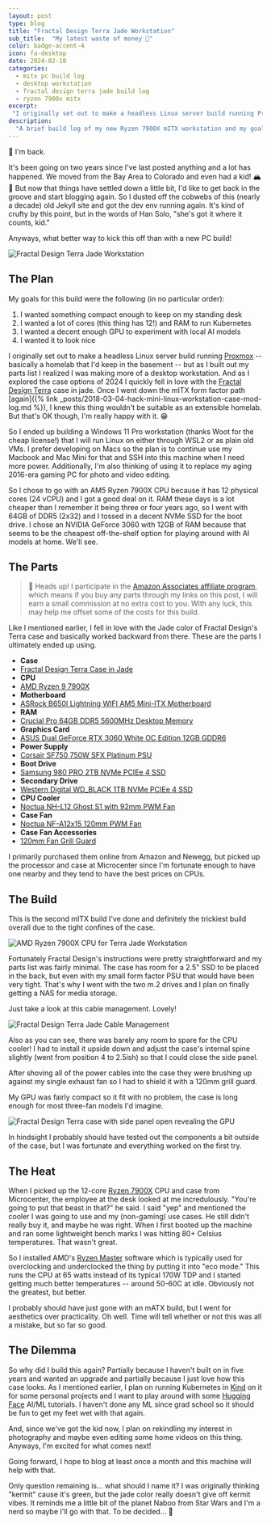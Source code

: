 ```yaml
---
layout: post
type: blog
title: "Fractal Design Terra Jade Workstation"
sub_title:  "My latest waste of money 🌝"
color: badge-accent-4
icon: fa-desktop
date: 2024-02-10
categories:
  - mitx pc build log
  - desktop workstation
  - fractal design terra jade build log
  - ryzen 7900x mitx
excerpt:
 "I originally set out to make a headless Linux server build running Proxmox -- basically a homelab that I'd keep in the basement -- but as I built out my parts list I realized I was making more of a desktop workstation. And as I explored the case options of 2024 I quickly fell in love with the Fractal Design Terra case in jade. Once I went down the mITX form factor path, I knew this thing wouldn't be suitable as a homelab. But that's OK though, I'm really happy with it. 😁"
description:
  "A brief build log of my new Ryzen 7900X mITX workstation and my goals for it."
---
```


👋 I'm back.

It's been going on two years since I've last posted anything and a lot has happened. We moved from the Bay Area to Colorado and even had a kid! 🏔️👶 But now that things have settled down a little bit, I'd like to get back in the groove and start blogging again. So I dusted off the cobwebs of this (nearly a decade) old Jekyll site and got the dev env running again. It's kind of crufty by this point, but in the words of Han Solo, "she's got it where it counts, kid."

Anyways, what better way to kick this off than with a new PC build!

<div>
<img src="https://images.downey.io/blog/jade-workstation.jpg" alt="Fractal Design Terra Jade Workstation">
</div>

## The Plan

My goals for this build were the following (in no particular order):

1. I wanted something compact enough to keep on my standing desk
1. I wanted a lot of cores (this thing has 12!) and RAM to run Kubernetes
1. I wanted a decent enough GPU to experiment with local AI models
1. I wanted it to look nice

I originally set out to make a headless Linux server build running [Proxmox](https://www.proxmox.com/en/) -- basically a homelab that I'd keep in the basement -- but as I built out my parts list I realized I was making more of a desktop workstation. And as I explored the case options of 2024 I quickly fell in love with the [Fractal Design Terra](https://www.fractal-design.com/products/cases/terra/terra/terra-jade/) case in jade. Once I went down the mITX form factor path [again]({% link _posts/2018-03-04-hack-mini-linux-workstation-case-mod-log.md %}), I knew this thing wouldn't be suitable as an extensible homelab. But that's OK though, I'm really happy with it. 😁

So I ended up building a Windows 11 Pro workstation (thanks Woot for the cheap license!) that I will run Linux on either through WSL2 or as plain old VMs. I prefer developing on Macs so the plan is to continue use my Macbook and Mac Mini for that and SSH into this machine when I need more power. Additionally, I'm also thinking of using it to replace my aging 2016-era gaming PC for photo and video editing.

So I chose to go with an AM5 Ryzen 7900X CPU because it has 12 physical cores (24 vCPU) and I got a good deal on it. RAM these days is a lot cheaper than I remember it being three or four years ago, so I went with 64GB of DDR5 (2x32) and I tossed in a decent NVMe SSD for the boot drive. I chose an NVIDIA GeForce 3060 with 12GB of RAM because that seems to be the cheapest off-the-shelf option for playing around with AI models at home. We'll see.

## The Parts

> 📢 Heads up! I participate in the [Amazon Associates affiliate program](https://affiliate-program.amazon.com/home), which means if you buy any parts through my links on this post, I will earn a small commission at no extra cost to you. With any luck, this may help me offset some of the costs for this build.

Like I mentioned earlier, I fell in love with the Jade color of Fractal Design's Terra case and basically worked backward from there. These are the parts I ultimately ended up using.

<ul>
  <li><strong>Case</strong></li>
  <li><a href="https://amzn.to/48bBm5M">Fractal Design Terra Case in Jade</a></li>
  <li><strong>CPU</strong></li>
  <li><a href="https://amzn.to/48aRULa">AMD Ryzen 9 7900X</a></li>
  <li><strong>Motherboard</strong></li>
  <li><a href="https://amzn.to/48iIZXP">ASRock B650I Lightning WIFI AM5 Mini-ITX Motherboard</a></li>
  <li><strong>RAM</strong></li>
  <li><a href="https://amzn.to/49sTg4J">Crucial Pro 64GB DDR5 5600MHz Desktop Memory</a></li>
  <li><strong>Graphics Card</strong></li>
  <li><a href="https://amzn.to/3HSQIBt">ASUS Dual GeForce RTX 3060 White OC Edition 12GB GDDR6</a></li>
  <li><strong>Power Supply</strong></li>
  <li><a href="https://amzn.to/42zUVTT">Corsair SF750 750W SFX Platinum PSU</a></li>
  <li><strong>Boot Drive</strong></li>
  <li><a href="https://amzn.to/42zx72w">Samsung 980 PRO 2TB NVMe PCIEe 4 SSD</a></li>
  <li><strong>Secondary Drive</strong></li>
  <li><a href="https://amzn.to/3ODSB8Q">Western Digital WD_BLACK 1TB NVMe PCIEe 4 SSD</a></li>
  <li><strong>CPU Cooler</strong></li>
  <li><a href="https://amzn.to/487uhmE">Noctua NH-L12 Ghost S1 with 92mm PWM Fan</a></li>
  <li><strong>Case Fan</strong></li>
  <li><a href="https://amzn.to/3OGOIjn">Noctua NF-A12x15 120mm PWM Fan</a></li>
  <li><strong>Case Fan Accessories</strong></li>
  <li><a href="https://amzn.to/3usPJoq">120mm Fan Grill Guard</a></li>
</ul>

I primarily purchased them online from Amazon and Newegg, but picked up the processor and case at Microcenter since I'm fortunate enough to have one nearby and they tend to have the best prices on CPUs.

## The Build

This is the second mITX build I've done and definitely the trickiest build overall due to the tight confines of the case.

<div>
<img src="https://images.downey.io/blog/jade-workstation-cpu.jpg" alt="AMD Ryzen 7900X CPU for Terra Jade Workstation">
</div>

Fortunately Fractal Design's instructions were pretty straightforward and my parts list was fairly minimal. The case has room for a 2.5" SSD to be placed in the back, but even with my small form factor PSU that would have been very tight. That's why I went with the two m.2 drives and I plan on finally getting a NAS for media storage.

Just take a look at this cable management. Lovely!

<div>
<img src="https://images.downey.io/blog/jade-workstation-cable-management.jpg" alt="Fractal Design Terra Jade Cable Management">
</div>

Also as you can see, there was barely any room to spare for the CPU cooler! I had to install it upside down and adjust the case's internal spine slightly (went from position 4 to 2.5ish) so that I could close the side panel.

After shoving all of the power cables into the case they were brushing up against my single exhaust fan so I had to shield it with a 120mm grill guard.

My GPU was fairly compact so it fit with no problem, the case is long enough for most three-fan models I'd imagine.

<div>
<img src="https://images.downey.io/blog/jade-workstation-gpu.jpg" alt="Fractal Design Terra case with side panel open revealing the GPU">
</div>

In hindsight I probably should have tested out the components a bit outside of the case, but I was fortunate and everything worked on the first try.

## The Heat

When I picked up the 12-core [Ryzen 7900X](https://www.amd.com/en/products/cpu/amd-ryzen-9-7900x) CPU and case from Microcenter, the employee at the desk looked at me incredulously. "You're going to put that beast in that?" he said. I said "yep" and mentioned the cooler I was going to use and my (non-gaming) use cases. He still didn't really buy it, and maybe he was right. When I first booted up the machine and ran some lightweight bench marks I was hitting 80+ Celsius temperatures. That wasn't great.

So I installed AMD's [Ryzen Master](https://www.amd.com/en/technologies/ryzen-master) software which is typically used for overclocking and underclocked the thing by putting it into "eco mode." This runs the CPU at 65 watts instead of its typical 170W TDP and I started getting much better temperatures -- around 50-60C at idle. Obviously not the greatest, but better.

I probably should have just gone with an mATX build, but I went for aesthetics over practicality. Oh well. Time will tell whether or not this was all a mistake, but so far so good.

## The Dilemma

So why did I build this again? Partially because I haven't built on in five years and wanted an upgrade and partially because I just love how this case looks. As I mentioned earlier, I plan on running Kubernetes in [Kind](https://kind.sigs.k8s.io/) on it for some personal projects and I want to play around with some [Hugging Face](https://huggingface.co/docs/datasets/en/tutorial) AI/ML tutorials. I haven't done any ML since grad school so it should be fun to get my feet wet with that again.

And, since we've got the kid now, I plan on rekindling my interest in photography and maybe even editing some home videos on this thing. Anyways, I'm excited for what comes next!

Going forward, I hope to blog at least once a month and this machine will help with that.

Only question remaining is... what should I name it? I was originally thinking "kermit" cause it's green, but the jade color really doesn't give off kermit vibes. It reminds me a little bit of the planet Naboo from Star Wars and I'm a nerd so maybe I'll go with that. To be decided... 🐸